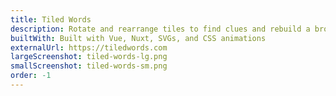 ```yaml
---
title: Tiled Words
description: Rotate and rearrange tiles to find clues and rebuild a broken crossword in this daily word puzzle!
builtWith: Built with Vue, Nuxt, SVGs, and CSS animations
externalUrl: https://tiledwords.com
largeScreenshot: tiled-words-lg.png
smallScreenshot: tiled-words-sm.png
order: -1
---
```

